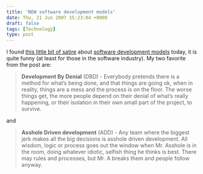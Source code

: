 ```yaml
---
title: 'NEW software development models'
date: Thu, 21 Jun 2007 15:23:04 +0000
draft: false
tags: [Technology]
type: post
---
```


I found [this little bit of satire](http://www.scottberkun.com/blog/2007/asshole-driven-development/) about [software development models](http://en.wikipedia.org/wiki/Methodology_(software_engineering)#Examples) today, it is quite funny (at least for those in the software industry). My two favorite from the post are:

> **Development By Denial** (DBD) - Everybody pretends there is a method for what’s being done, and that things are going ok, when in reality, things are a mess and the process is on the floor. The worse things get, the more people depend on their denial of what’s really happening, or their isolation in their own small part of the project, to survive.

and

> **Asshole Driven development** (ADD) - Any team where the biggest jerk makes all the big decisions is asshole driven development. All wisdom, logic or process goes out the window when Mr. Asshole is in the room, doing whatever idiotic, selfish thing he thinks is best. There may rules and processes, but Mr. A breaks them and people follow anyway.